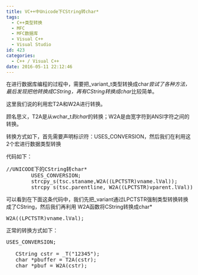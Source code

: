 ```yaml
---
title: VC++中Unicode下CString转char*
tags:
  - C++类型转换
  - MFC
  - MFC数据库
  - Visual C++
  - Visual Studio
id: 423
categories:
  - C++ / Visual C++
date: 2016-05-11 22:12:46
---
```


在进行数据库编程的过程中，需要把_variant_t类型转换成char*尝试了各种方法，最后发现把他转换成CString，再有CString转换成char*比较简单。

这里我们说的利用宏T2A和W2A进行转换。

顾名思义，T2A是从wchar_t*到char*的转换；W2A是由宽字符到ANSI字符之间的转换。

转换方式如下，首先需要声明标识符：USES_CONVERSION，然后我们在利用这2个宏进行数据类型转换

代码如下：
<pre class="lang:c++ decode:true ">//UNICODE下的CString转char*
		USES_CONVERSION;
		strcpy_s(tsc.staname,W2A((LPCTSTR)vname.lVal));
		strcpy_s(tsc.parentline, W2A((LPCTSTR)vparent.lVal));</pre>
可以看到在下面这条代码中，我们先把_variant通过LPCTSTR强制类型转换转换成了CString，然后我们再利用 W2A函数将CString转换成char*
<pre class="lang:c++ decode:true">W2A((LPCTSTR)vname.lVal);</pre>
正常的转换方式如下：
<pre class="lang:c++ decode:true ">USES_CONVERSION;  

   CString cstr = _T("12345");
   char *pbuffer = T2A(cstr);     
   char *pbuf = W2A(cstr);</pre>
&nbsp;